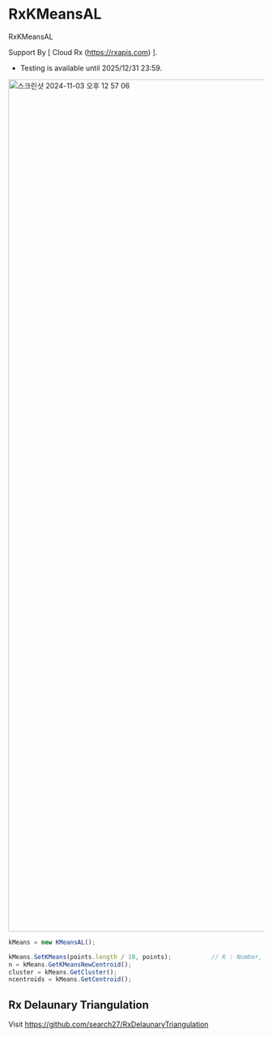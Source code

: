 # RxKMeansAL
RxKMeansAL


Support By [ Cloud Rx (<a href='https://rxapis.com'>https://rxapis.com</a>) ].
* Testing is available until 2025/12/31 23:59.

<img width="1682" alt="스크린샷 2024-11-03 오후 12 57 06" src="https://github.com/user-attachments/assets/84a56b04-2c47-4b51-b874-d5efb4fd6793">



```javascript
kMeans = new KMeansAL();

kMeans.SetKMeans(points.length / 10, points);           // K : Number, Points : Array<Object> (  points.push({ points : [x, y] });  )
n = kMeans.GetKMeansNewCentroid();
cluster = kMeans.GetCluster();
ncentroids = kMeans.GetCentroid();

```




## Rx Delaunary Triangulation
Visit https://github.com/search27/RxDelaunaryTriangulation
